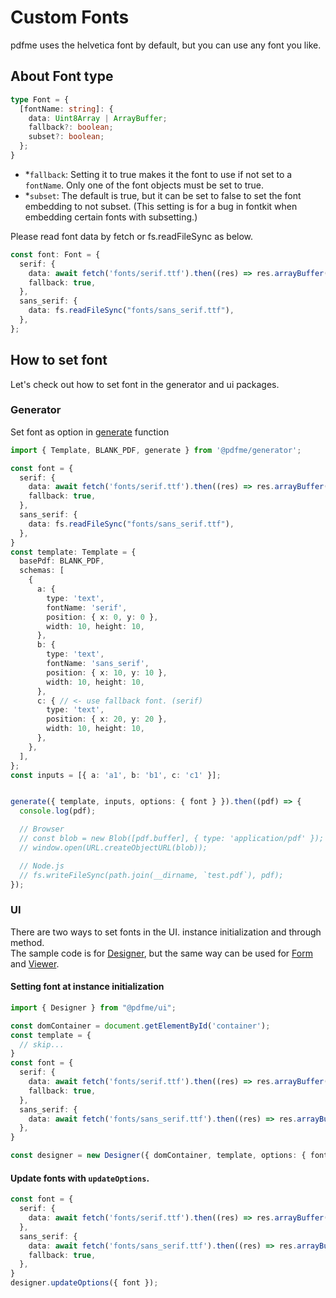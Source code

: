 # Custom Fonts

pdfme uses the helvetica font by default, but you can use any font you like.

## About Font type

```ts
type Font = {
  [fontName: string]: {
    data: Uint8Array | ArrayBuffer;
    fallback?: boolean;
    subset?: boolean;
  };
}
```
- *`fallback`: Setting it to true makes it the font to use if not set to a `fontName`. Only one of the font objects must be set to true.
- *`subset`: The default is true, but it can be set to false to set the font embedding to not subset. (This setting is for a bug in fontkit when embedding certain fonts with subsetting.)

Please read font data by fetch or fs.readFileSync as below.
```ts
const font: Font = {
  serif: {
    data: await fetch('fonts/serif.ttf').then((res) => res.arrayBuffer()),
    fallback: true,
  },
  sans_serif: {
    data: fs.readFileSync("fonts/sans_serif.ttf"),
  },
};
```

## How to set font

Let's check out how to set font in the generator and ui packages.

### Generator

Set font as option in [generate](/docs/getting-started#generator) function

```ts
import { Template, BLANK_PDF, generate } from '@pdfme/generator';

const font = {
  serif: {
    data: await fetch('fonts/serif.ttf').then((res) => res.arrayBuffer()),
    fallback: true,
  },
  sans_serif: {
    data: fs.readFileSync("fonts/sans_serif.ttf"),
  },
}
const template: Template = {
  basePdf: BLANK_PDF,
  schemas: [
    {
      a: {
        type: 'text',
        fontName: 'serif',
        position: { x: 0, y: 0 },
        width: 10, height: 10,
      },
      b: {
        type: 'text',
        fontName: 'sans_serif',
        position: { x: 10, y: 10 },
        width: 10, height: 10,
      },
      c: { // <- use fallback font. (serif)
        type: 'text',
        position: { x: 20, y: 20 },
        width: 10, height: 10,
      },
    },
  ],
};
const inputs = [{ a: 'a1', b: 'b1', c: 'c1' }];


generate({ template, inputs, options: { font } }).then((pdf) => {
  console.log(pdf);

  // Browser
  // const blob = new Blob([pdf.buffer], { type: 'application/pdf' });
  // window.open(URL.createObjectURL(blob));

  // Node.js
  // fs.writeFileSync(path.join(__dirname, `test.pdf`), pdf);
});
```



### UI

There are two ways to set fonts in the UI. instance initialization and through method.  
The sample code is for [Designer](/docs/getting-started#designer), but the same way can be used for [Form](/docs/getting-started#form) and [Viewer](/docs/getting-started#viewer).

#### Setting font at instance initialization

```ts
import { Designer } from "@pdfme/ui";

const domContainer = document.getElementById('container');
const template = {
  // skip...
}
const font = {
  serif: {
    data: await fetch('fonts/serif.ttf').then((res) => res.arrayBuffer()),
    fallback: true,
  },
  sans_serif: {
    data: await fetch('fonts/sans_serif.ttf').then((res) => res.arrayBuffer()),
  },
}

const designer = new Designer({ domContainer, template, options: { font } });
```

#### Update fonts with `updateOptions`.

```ts
const font = {
  serif: {
    data: await fetch('fonts/serif.ttf').then((res) => res.arrayBuffer()),
  },
  sans_serif: {
    data: await fetch('fonts/sans_serif.ttf').then((res) => res.arrayBuffer()),
    fallback: true,
  },
}
designer.updateOptions({ font });
```
